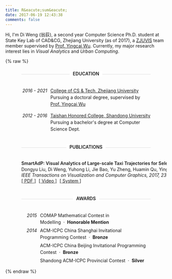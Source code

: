 ```yaml
---
title: R&eacute;sum&eacute;
date: 2017-06-19 12:43:38
comments: false
---
```

<p style="line-height: 10px"></p>

Hi, I'm Di Weng (翁荻), a second year Computer Science Ph.D. student at State Key Lab of CAD&CG, Zhejiang University (as of 2017), a [ZJUVIS](http://zjuvis.org) team member supervised by [Prof. Yingcai Wu](http://www.ycwu.org/). Currently, my major research interest lies in _Visual Analytics_ and _Urban Computing_.

{% raw %}
<style>
.cv{
    line-height: 1.5;
    padding-bottom: 10px;
}
.section-header {
    font-weight: 600;
    margin: 20px 50px 40px 50px;
    height: 12px;
    text-align: center;
    border-bottom: 1px solid #ddd;
}
.section-header > span {
    background-color: #fff;
    padding: 0 10px;
}

.dated-entry,
.award-entry {
    display: flex;
    flex-direction: row;
    padding: 0 50px 15px 50px;
}
.dated-entry > div:first-child,
.award-entry > div:first-child {
    flex: 0 0 20%;
    font-style: italic;
    text-align: right;
    padding-right: 10px;
}
.dated-entry > div:last-child,
.award-entry > div:last-child {
    flex: 1 1;
}
.entry-content {
    font-size: 14px;
}

.publication-entry {
    padding: 0 50px 15px 50px;
    white-space: nowrap;
    overflow: hidden;
    text-overflow: ellipsis;
    line-height: 1.3;
}
.publication-entry .entry-title {
    display: inline-block;
    font-weight: 600;
}
.publication-entry .entry-author {
    display: inline-block;
    font-size: 14px;
}
.publication-entry .entry-journal {
    display: inline-block;
    font-style: italic;
    font-size: 14px;
}
.publication-entry .entry-content {
    display: inline-block;
    font-size: 14px;
}
.publication-entry .entry-content a {
    margin-right: 5px;
}
.publication-entry .entry-content a::before {
    content: '[ ';
}
.publication-entry .entry-content a::after {
    content: ' ]';
}

.award-entry {
    font-size: 14px;
    padding: 0 50px 5px 50px;
}
.award-entry > div:first-child {
    flex: 0 0 12%;
}
</style>
<div class="cv">
    <div class="section-header"><span>EDUCATION</span></div>
    <div>
        <div class="dated-entry">
            <div>2016 - 2021</div>
            <div>
                <div class="entry-title">
                    <a href="http://www.cs.zju.edu.cn/english/">College of CS & Tech, Zhejiang University</a>
                </div>
                <div class="entry-content">
                    Pursuing a doctoral degree, supervised by <a href="http://www.ycwu.org/">Prof. Yingcai Wu</a>
                </div>
            </div>
        </div>
        <div class="dated-entry">
            <div>2012 - 2016</div>
            <div>
                <div class="entry-title">
                    <a href="http://www.tsxt.sdu.edu.cn/">Taishan Honored College, Shandong University</a>
                </div>
                <div class="entry-content">
                    Pursuing a bachelor's degree at Computer Science Dept.
                </div>
            </div>
        </div>
    </div>
    <div class="section-header"><span>PUBLICATIONS</span></div>
    <div>
        <div class="publication-entry">
            <div class="entry-title" title="SmartAdP: Visual Analytics of Large-scale Taxi Trajectories for Selecting Billboard Locations">
                SmartAdP: Visual Analytics of Large-scale Taxi Trajectories for Selecting Billboard Locations
            </div>
            <div></div>
            <div class="entry-author" title="Dongyu Liu, Di Weng, Yuhong Li, Jie Bao, Yu Zheng, Huamin Qu, Yingcai Wu">
                Dongyu Liu, Di Weng, Yuhong Li, Jie Bao, Yu Zheng, Huamin Qu, Yingcai Wu
            </div>
            <div></div>
            <div class="entry-journal" title="IEEE Transactions on Visualization and Computer Graphics, 2017, 23(1): 1-10.">
                IEEE Transactions on Visualization and Computer Graphics, 2017, 23(1): 1-10.
            </div>
            <div></div>
            <div class="entry-content">
                <a href="http://www.ycwu.org/Files/smartadp.pdf">
                    <i class="fa fa-file-pdf-o" aria-hidden="true"></i> PDF
                </a>
                <a href="http://www.ycwu.org/Files/smartAdp.mp4">
                    <i class="fa fa-file-video-o" aria-hidden="true"></i> Video
                </a>
                <a href="http://smartadp.chinacloudapp.cn/">
                    <i class="fa fa-cubes" aria-hidden="true"></i> System
                </a>
            </div>
        </div>
    </div>
    <div class="section-header"><span>AWARDS</span></div>
    <div>
        <div class="award-entry">
            <div>2015</div>
            <div>
                <div class="entry-title">
                    COMAP Mathematical Contest in Modelling&nbsp;&nbsp;&middot;&nbsp;&nbsp;<b>Honorable Mention</b>
                </div>
            </div>
        </div>
        <div class="award-entry">
            <div>2014</div>
            <div>
                <div class="entry-title">
                    ACM-ICPC China Shanghai Invitational Programming Contest&nbsp;&nbsp;&middot;&nbsp;&nbsp;<b>Bronze</b>
                </div>
            </div>
        </div>
        <div class="award-entry">
            <div></div>
            <div>
                <div class="entry-title">
                    ACM-ICPC China Beijing Invitational Programming Contest&nbsp;&nbsp;&middot;&nbsp;&nbsp;<b>Bronze</b>
                </div>
            </div>
        </div>
        <div class="award-entry">
            <div></div>
            <div>
                <div class="entry-title">
                    Shandong ACM-ICPC Provincial Contest&nbsp;&nbsp;&middot;&nbsp;&nbsp;<b>Silver</b>
                </div>
            </div>
        </div>
    </div>
</div>
{% endraw %}